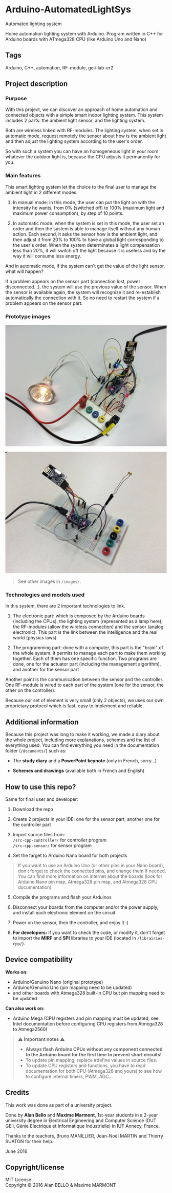 # Arduino-AutomatedLightSys

Automated lighting system  
  
Home automation lighting system with Arduino.
Program written in C++ for Arduino boards with ATmega328 CPU (like Arduino Uno and Nano)

## Tags
Arduino, C++, automation, RF-module, geii-lab-er2

## Project description

### Purpose
With this project, we can discover an approach of home automation and connected objects with a simple smart indoor lighting system. This system includes 2 parts: the ambient light sensor, and the lighting system.  
  
Both are wireless linked with RF-modules. The lighting system, when set in automatic mode, request remotely the sensor about how is the ambient light and then adjust the lighting system according to the user's order.   
  
So with such a system you can have an homogeneous light in your room whatever the outdoor light is, because the CPU adjusts it permanently for you.  
  
### Main features
This smart lighting system let the choice to the final user to manage the ambient light in 2 different modes:  
  
1. In manual mode: in this mode, the user can put the light on with the intensity he wants, from 0% (switched off) to 100% (maximum light and maximum power consumption), by step of 10 points.
  
2. In automatic mode: when the system is set in this mode, the user set an order and then the system is able to manage itself without any human action. Each second, it asks the sensor how is the ambient light, and then adjust it from 20% to 100% to have a global light corresponding to the user's order. When the system determinates a light compensation less than 20%, it will switch off the light because it is useless and by the way it will consume less energy.
  
And in automatic mode, if the system can't get the value of the light sensor, what will happen?   
  
If a problem appears on the sensor part (connection lost, power disconnected…), the system will use the previous value of the sensor. When the sensor is available again, the system will recognize it and re-establish automatically the connection with it. So no need to restart the system if a problem appears on the sensor part.

### Prototype images
![Controller part](/images/part1-controller.jpg)  
  
![Sensor part](/images/part2-sensor.jpg)  
  
> See other images in `/images/`.  

### Technologies and models used
In this system, there are 2 important technologies to link.  
  
1. The electronic part: which is composed by the Arduino boards (including the CPUs), the lighting system (represented as a lamp here), the RF-modules (allow the wireless connection) and the sensor (analog electronic). This part is the link between the intelligence and the real world (physics laws)  
  
2. The programming part: done with a computer, this part is the "brain" of the whole system. It permits to manage each part to make them working together. Each of them has one specific function. Two programs are done, one for the actuator part (including the management algorithm), and another for the sensor part
  
Another point is the communication between the sensor and the controller. One RF-module is wired to each part of the system (one for the sensor, the other on the controller). 
  
Because our set of element is very small (only 2 objects), we uses our own proprietary protocol which is fast, easy to implement and reliable.
  
## Additional information
Because this project was long to make it working, we made a diary about the whole project, including more explanations, schemes and the list of everything used. 
You can find everything you need in the documentation folder (`/documents/`) such as:
* The **study diary** and a **PowerPoint keynote** (only in French, sorry…)  
  
* **Schemes and drawings** (available both in French and English)

## How to use this repo?
Same for final user and developer:  
  
1. Download the repo  
  
2. Create 2 projects in your IDE: one for the sensor part, another one for the controller part
  
3. Import source files from:   
`/src-cpp-controller/` for controller program  
`/src-cpp-sensor/` for sensor program  
  
4. Set the target to Arduino Nano board for both projects  
> If you want to use an Arduino Uno (or other pins in your Nano board), don't forget to check the connected pins, and change them if needed.  
> You can find more information on internet about the boards (look for Arduino Nano pin map, Atmega328 pin map, and Atmega328 CPU documentation)  
	
5. Compile the programs and flash your Arduinos
  
6. Disconnect your boards from the computer and/or the power supply, and install each electronic element on the circuit
  
7. Power on the sensor, then the controller, and enjoy it :)
  
8. **For developers:** if you want to check the code, or modify it, don't forget to import the **MIRF** and **SPI** libraries to your IDE (located in `/librairies-cpp/`).

## Device compatibility

**Works on:**
* Arduino/Genuino Nano (original prototype)
* Arduino/Genuino Uno (pin mapping need to be updated)
* and other boards with Atmega328 built-in CPU but pin mapping need to be updated

**Can also work on:**
* Arduino Mega (CPU registers and pin mapping must be updated, see Intel documentation before configuring CPU registers from Atmega328 to Atmega2560)

> ⚠️ **Important notes** ⚠️
> * **Always flash Arduino CPUs without any component connected to the Arduino board for the first time to prevent short circuits!**
> * To update pin mapping, replace #define values in source files.
> * To update CPU registers and functions, you have to read documentation for both CPU (Atmega328 and yours) to see how to configure internal timers, PWM, ADC...

## Credits
This work was done as part of a university project.
  
Done by **Alan Bello** and **Maxime Marmont**, 1st-year students in a 2-year university degree in Electrical Engineering and Computer Science (DUT GEII, Génie Electrique et Informatique Industrielle) in IUT Annecy, France.  
  
Thanks to the teachers, Bruno MANILLIER, Jean-Noël MARTIN and Thierry SUATON for their help.  
  
June 2016

## Copyright/license
MIT License  
Copyright © 2016 Alan BELLO & Maxime MARMONT
